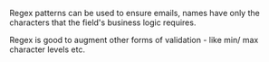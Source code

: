 Regex patterns can be used to ensure emails, names have only the characters that the field's business logic requires.

Regex is good to augment other forms of validation - like min/ max character levels etc.